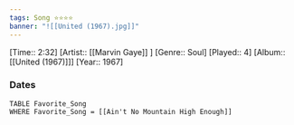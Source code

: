 ```yaml
---
tags: Song ⭐⭐⭐⭐ 
banner: "![[United (1967).jpg]]"
---
```

[Time:: 2:32]
[Artist:: [[Marvin Gaye]] ]
[Genre:: Soul]
[Played:: 4]
[Album:: [[United (1967)]]]
[Year:: 1967]
### Dates
````dataview
TABLE Favorite_Song
WHERE Favorite_Song = [[Ain't No Mountain High Enough]]
````